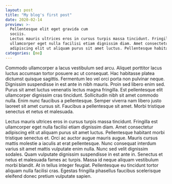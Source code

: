```yaml
---
layout: post
title: "My blog's first post"
date: 2020-02-14
preview: >-
  Pellentesque elit eget gravida cum
  sociis.
  Lectus mauris ultrices eros in cursus turpis massa tincidunt. Fringilla est
  ullamcorper eget nulla facilisi etiam dignissim diam. Amet consectetur
  adipiscing elit ut aliquam purus sit amet luctus. Pellentesque habitant morbi
categories: [me]
---
```


Commodo ullamcorper a lacus vestibulum sed arcu. Aliquet porttitor lacus luctus
accumsan tortor posuere ac ut consequat. Hac habitasse platea dictumst quisque
sagittis. Fermentum leo vel orci porta non pulvinar neque. Dignissim
suspendisse in est ante in nibh mauris. Proin sed libero enim sed. Purus sit
amet luctus venenatis lectus magna fringilla. Est pellentesque elit ullamcorper
dignissim cras tincidunt. Sollicitudin nibh sit amet commodo nulla. Enim nunc
faucibus a pellentesque. Semper viverra nam libero justo laoreet sit amet
cursus sit. Faucibus a pellentesque sit amet. Morbi tristique senectus et netus
et malesuada.

Lectus mauris ultrices eros in cursus turpis massa tincidunt. Fringilla est
ullamcorper eget nulla facilisi etiam dignissim diam. Amet consectetur
adipiscing elit ut aliquam purus sit amet luctus. Pellentesque habitant morbi
tristique senectus et. Orci ac auctor augue mauris augue. Mauris cursus mattis
molestie a iaculis at erat pellentesque. Nunc consequat interdum varius sit
amet mattis vulputate enim nulla. Nunc sed velit dignissim sodales. Quam
vulputate dignissim suspendisse in est ante in. Senectus et netus et malesuada
fames ac turpis. Massa id neque aliquam vestibulum morbi blandit. At in tellus
integer feugiat. Pellentesque eu tincidunt tortor aliquam nulla facilisi cras.
Egestas fringilla phasellus faucibus scelerisque eleifend donec pretium
vulputate sapien.
